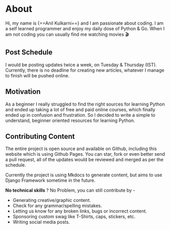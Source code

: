 # About

Hi, my name is {==Anil Kulkarni==} and I am passionate about coding. I am a self learned programmer and enjoy my daily dose of Python & Go. When I am not coding you can usually find me watching movies 🎬

## Post Schedule

I would be posting updates twice a week, on Tuesday & Thursday (IST). Currently, there is no deadline for creating new articles, whatever I manage to finish will be pushed online.

## Motivation

As a beginner I really struggled to find the right sources for learning Python and ended up taking a lot of free and paid online courses, which finally ended up in confusion and frustration. So I decided to write a simple to understand, beginner oriented resources for learning Python.

## Contributing Content

The entire project is open source and available on Github, including this website which is using Github Pages. You can star, fork or even better send a pull request, all of the updates would be reviewed and merged as per the schedule.

Currently the project is using Mkdocs to generate content, but aims to use Django Framework sometime in the future.

**No technical skills** ? No Problem, you can still contribute by -

- Generating creative/graphic content.
- Check for any grammar/spelling mistakes.
- Letting us know for any broken links, bugs or incorrect content.
- Sponsoring custom swag like T-Shirts, caps, stickers, etc.
- Writing social media posts.
